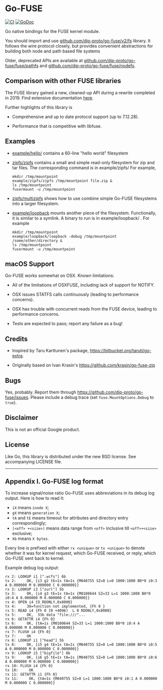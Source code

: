 # Go-FUSE

[![CI](https://github.com/dip-proto/go-fuse/actions/workflows/ci.yml/badge.svg)](https://github.com/dip-proto/go-fuse/actions/workflows/ci.yml)
[![GoDoc](https://godoc.org/github.com/dip-proto/go-fuse/v2/fs?status.svg)](https://godoc.org/github.com/dip-proto/go-fuse/v2/fs)

Go native bindings for the FUSE kernel module.

You should import and use
[github.com/dip-proto/go-fuse/v2/fs](https://godoc.org/github.com/dip-proto/go-fuse/v2/fs)
library.  It follows the wire protocol closely, but provides
convenient abstractions for building both node and path based file
systems

Older, deprecated APIs are available at
[github.com/dip-proto/go-fuse/fuse/pathfs](https://godoc.org/github.com/dip-proto/go-fuse/v2/fuse/pathfs)
and
[github.com/dip-proto/go-fuse/fuse/nodefs](https://godoc.org/github.com/dip-proto/go-fuse/v2/fuse/nodefs).

## Comparison with other FUSE libraries

The FUSE library gained a new, cleaned-up API during a rewrite
completed in 2019. Find extensive documentation
[here](https://godoc.org/github.com/dip-proto/go-fuse/v2/fs).

Further highlights of this library is

* Comprehensive and up to date protocol support (up to 7.12.28).

* Performance that is competitive with libfuse.


## Examples

* [example/hello/](example/hello/main.go) contains a 60-line "hello world" filesystem

* [zipfs/zipfs](zipfs/zipfs.go) contains a small and simple read-only filesystem for
  zip and tar files. The corresponding command is in example/zipfs/
  For example,

  ```shell
  mkdir /tmp/mountpoint
  example/zipfs/zipfs /tmp/mountpoint file.zip &
  ls /tmp/mountpoint
  fusermount -u /tmp/mountpoint
  ````

* [zipfs/multizipfs](zipfs/multizipfs.go) shows how to use combine
  simple Go-FUSE filesystems into a larger filesystem.

* [example/loopback](example/loopback/main.go) mounts another piece of the filesystem.
  Functionally, it is similar to a symlink.  A binary to run is in
  example/loopback/ . For example

  ```shell
  mkdir /tmp/mountpoint
  example/loopback/loopback -debug /tmp/mountpoint /some/other/directory &
  ls /tmp/mountpoint
  fusermount -u /tmp/mountpoint
  ```

## macOS Support

Go-FUSE works somewhat on OSX. Known limitations:

* All of the limitations of OSXFUSE, including lack of support for
  NOTIFY.

* OSX issues STATFS calls continuously (leading to performance
  concerns).

* OSX has trouble with concurrent reads from the FUSE device, leading
  to performance concerns.

* Tests are expected to pass; report any failure as a bug!

## Credits

* Inspired by Taru Karttunen's package, https://bitbucket.org/taruti/go-extra.

* Originally based on Ivan Krasin's https://github.com/krasin/go-fuse-zip

## Bugs

Yes, probably.  Report them through
https://github.com/dip-proto/go-fuse/issues. Please include a debug trace
(set `fuse.MountOptions.Debug` to `true`).

## Disclaimer

This is not an official Google product.

## License

Like Go, this library is distributed under the new BSD license.  See
accompanying LICENSE file.

--------

## Appendix I. Go-FUSE log format

To increase signal/noise ratio Go-FUSE uses abbreviations in its debug log
output. Here is how to read it:

- `iX` means `inode X`;
- `gX` means `generation X`;
- `tA` and `tE` means timeout for attributes and directory entry correspondingly;
- `[<off> +<size>)` means data range from `<off>` inclusive till `<off>+<size>` exclusive;
- `Xb` means `X bytes`.

Every line is prefixed with either `rx <unique>` or `tx <unique>` to denote
whether it was for kernel request, which Go-FUSE received, or reply, which
Go-FUSE sent back to kernel.

Example debug log output:

```
rx 2: LOOKUP i1 [".wcfs"] 6b
tx 2:     OK, {i3 g2 tE=1s tA=1s {M040755 SZ=0 L=0 1000:1000 B0*0 i0:3 A 0.000000 M 0.000000 C 0.000000}}
rx 3: LOOKUP i3 ["zurl"] 5b
tx 3:     OK, {i4 g3 tE=1s tA=1s {M0100644 SZ=33 L=1 1000:1000 B0*0 i0:4 A 0.000000 M 0.000000 C 0.000000}}
rx 4: OPEN i4 {O_RDONLY,0x8000}
tx 4:     38=function not implemented, {Fh 0 }
rx 5: READ i4 {Fh 0 [0 +4096)  L 0 RDONLY,0x8000}
tx 5:     OK,  33b data "file:///"...
rx 6: GETATTR i4 {Fh 0}
tx 6:     OK, {tA=1s {M0100644 SZ=33 L=1 1000:1000 B0*0 i0:4 A 0.000000 M 0.000000 C 0.000000}}
rx 7: FLUSH i4 {Fh 0}
tx 7:     OK
rx 8: LOOKUP i1 ["head"] 5b
tx 8:     OK, {i5 g4 tE=1s tA=1s {M040755 SZ=0 L=0 1000:1000 B0*0 i0:5 A 0.000000 M 0.000000 C 0.000000}}
rx 9: LOOKUP i5 ["bigfile"] 8b
tx 9:     OK, {i6 g5 tE=1s tA=1s {M040755 SZ=0 L=0 1000:1000 B0*0 i0:6 A 0.000000 M 0.000000 C 0.000000}}
rx 10: FLUSH i4 {Fh 0}
tx 10:     OK
rx 11: GETATTR i1 {Fh 0}
tx 11:     OK, {tA=1s {M040755 SZ=0 L=1 1000:1000 B0*0 i0:1 A 0.000000 M 0.000000 C 0.000000}}
```
